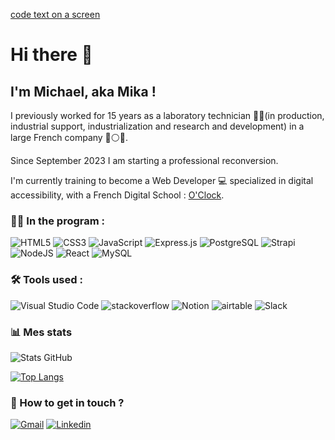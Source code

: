 [code text on a screen](https://www.mandyben-formation.com/wp-content/uploads/2021/10/formation-java-jee.jpg)

# Hi there 👋

## I'm Michael, aka Mika !

I previously worked for 15 years as a laboratory technician 🥼🧪(in production, industrial support, industrialization and research and development) in a large French company 🔵⚪🔴.

Since September 2023 I am starting a professional reconversion. 

I'm currently training to become a Web Developer 💻 specialized in digital accessibility, with a French Digital School : [O'Clock](https://oclock.io/ "O'Clock school website link").

### 🌱📖 In the program :

![HTML5](https://img.shields.io/badge/HTML5-E34F26?style=for-the-badge&logo=html5&logoColor=white)
![CSS3](https://img.shields.io/badge/CSS3-1572B6?style=for-the-badge&logo=css3&logoColor=white)
![JavaScript](https://img.shields.io/badge/JavaScript-323330?style=for-the-badge&logo=javascript&logoColor=F7DF1E)
![Express.js](https://img.shields.io/badge/express.js-%23404d59.svg?style=for-the-badge&logo=express&logoColor=%2361DAFB)
![PostgreSQL](	https://img.shields.io/badge/PostgreSQL-316192?style=for-the-badge&logo=postgresql&logoColor=white)
![Strapi](https://img.shields.io/badge/strapi-%232E7EEA.svg?style=for-the-badge&logo=strapi&logoColor=white)
![NodeJS](https://img.shields.io/badge/Node%20js-339933?style=for-the-badge&logo=nodedotjs&logoColor=white)
![React](https://img.shields.io/badge/React-20232A?style=for-the-badge&logo=react&logoColor=61DAFB)
![MySQL](https://img.shields.io/badge/mysql-%2300f.svg?style=for-the-badge&logo=mysql&logoColor=white)

### 🛠️ Tools used :

![Visual Studio Code](https://img.shields.io/badge/Visual%20Studio%20Code-0078d7.svg?style=for-the-badge&logo=visual-studio-code&logoColor=white)
![stackoverflow](https://img.shields.io/badge/Stack_Overflow-FE7A16?style=for-the-badge&logo=stack-overflow&logoColor=white)
![Notion](	https://img.shields.io/badge/Notion-000000?style=for-the-badge&logo=notion&logoColor=white)
![airtable](https://img.shields.io/badge/Airtable-18BFFF?style=for-the-badge&logo=Airtable&logoColor=white)
![Slack](https://img.shields.io/badge/Slack-4A154B?style=for-the-badge&logo=slack&logoColor=white)

### 📊 Mes stats

  ![Stats GitHub](https://github-readme-stats.vercel.app/api?username=MichaelKrakowiak&show_icons=true&theme=aura_dark&hide=contribs,prs)


  [![Top Langs](https://github-readme-stats.vercel.app/api/top-langs/?username=MichaelKrakowiak)](https://github.com/MichaelKrakowiak/github-readme-stats)


 ### 💬 How to get in touch ?
 
[![Gmail](https://img.shields.io/badge/Gmail-D14836?style=for-the-badge&logo=gmail&logoColor=white)](<mailto:krakowiak.michael@gmail.com>)
[![Linkedin](https://img.shields.io/badge/LinkedIn-0077B5?style=for-the-badge&logo=linkedin&logoColor=white)](https://www.linkedin.com/in/michael-krakowiak-73415b120/)